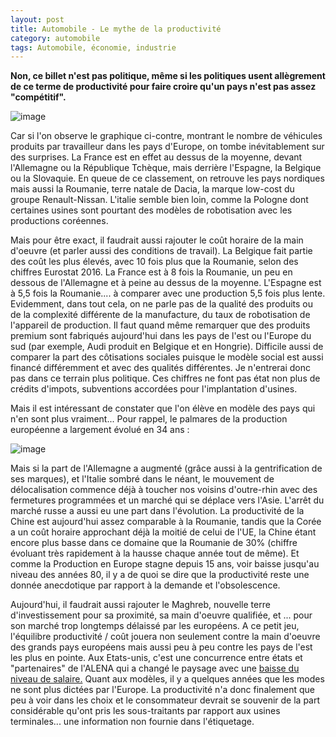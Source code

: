 ```yaml
---
layout: post
title: Automobile - Le mythe de la productivité
category: automobile
tags: Automobile, économie, industrie
---
```

**Non, ce billet n'est pas politique, même si les politiques usent allègrement de ce terme de productivité pour faire croire qu'un pays n'est pas assez "compétitif".**

![image](https://filedn.eu/llqi9IBxlYouGRXYG2xlROb/img/2016/autoproductivity.jpg)

Car si l'on observe le graphique ci-contre, montrant le nombre de véhicules produits par travailleur dans les pays d'Europe, on tombe inévitablement sur des surprises. La France est en effet au dessus de la moyenne, devant l'Allemagne ou la République Tchèque, mais derrière l'Espagne, la Belgique ou la Slovaquie. En queue de ce classement, on retrouve les pays nordiques mais aussi la Roumanie, terre natale de Dacia, la marque low-cost du groupe Renault-Nissan. L'italie semble bien loin, comme la Pologne dont certaines usines sont pourtant des modèles de robotisation avec les productions coréennes.

Mais pour être exact, il faudrait aussi rajouter le coût horaire de la main d'oeuvre (et parler aussi des conditions de travail). La Belgique fait partie des coût les plus élevés, avec 10 fois plus que la Roumanie, selon des chiffres Eurostat 2016. La France est à 8 fois la Roumanie, un peu en dessous de l'Allemagne et à peine au dessus de la moyenne. L'Espagne est à 5,5 fois la Roumanie.... à comparer avec une production 5,5 fois plus lente. Evidemment, dans tout cela, on ne parle pas de la qualité des produits ou de la complexité différente de la manufacture, du taux de robotisation de l'appareil de production. Il faut quand même remarquer que des produits premium sont fabriqués aujourd'hui dans les pays de l'est ou l'Europe du sud (par exemple, Audi produit en Belgique et en Hongrie). Difficile aussi de comparer la part des côtisations sociales puisque le modèle social est aussi financé différemment et avec des qualités différentes. Je n'entrerai donc pas dans ce terrain plus politique. Ces chiffres ne font pas état non plus de crédits d'impots, subventions accordées pour l'implantation d'usines.

Mais il est intéressant de constater que l'on élève en modèle des pays qui n'en sont plus vraiment... Pour rappel, le palmares de la production européenne a largement évolué en 34 ans :

![image](https://filedn.eu/llqi9IBxlYouGRXYG2xlROb/img/2016/prodauto.jpg)

Mais si la part de l'Allemagne a augmenté (grâce aussi à la gentrification de ses marques), et l'Italie sombré dans le néant, le mouvement de délocalisation commence déjà à toucher nos voisins d'outre-rhin avec des fermetures programmées et un marché qui se déplace vers l'Asie. L'arrêt du marché russe a aussi eu une part dans l'évolution. La productivité de la Chine est aujourd'hui assez comparable à la Roumanie, tandis que la Corée a un coût horaire approchant déjà la moitié de celui de l'UE, la Chine étant encore plus basse dans ce domaine que la Roumanie de 30% (chiffre évoluant très rapidement à la hausse chaque année tout de même). Et comme la Production en Europe stagne depuis 15 ans, voir baisse jusqu'au niveau des années 80, il y a de quoi se dire que la productivité reste une donnée anecdotique par rapport à la demande et l'obsolescence.

Aujourd'hui, il faudrait aussi rajouter le Maghreb, nouvelle terre d'investissement pour sa proximité, sa main d'oeuvre qualifiée, et ... pour son marché trop longtemps délaissé par les européens. A ce petit jeu, l'équilibre productivité / coût jouera non seulement contre la main d'oeuvre des grands pays européens mais aussi peu à peu contre les pays de l'est les plus en pointe. Aux Etats-unis, c'est une concurrence entre états et "partenaires" de l'ALENA qui a changé le paysage avec une <a href="https://www.wsws.org/asset/f504911a-7a29-4cb5-8904-0cb924ae878O/Man-Fig2.jpg?rendition=image480">baisse du niveau de salaire.</a> Quant aux modèles, il y a quelques années que les modes ne sont plus dictées par l'Europe. La productivité n'a donc finalement que peu à voir dans les choix et le consommateur devrait se souvenir de la part considérable qu'ont pris les sous-traitants par rapport aux usines terminales... une information non fournie dans l'étiquetage.
